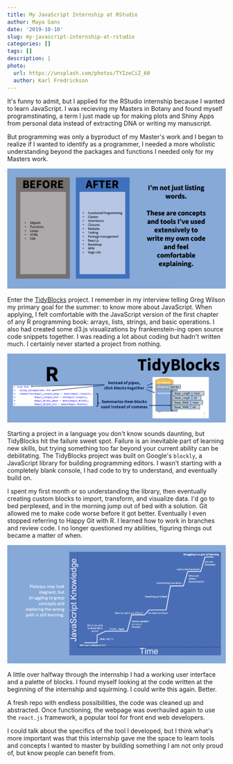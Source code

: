 ```yaml
---
title: My JavaScript Internship at RStudio
author: Maya Gans
date: '2019-10-10'
slug: my-javascript-internship-at-rstudio
categories: []
tags: []
description: |
photo:
  url: https://unsplash.com/photos/TYIzeCiZ_60
  author: Karl Fredrickson
---
```


It's funny to admit, but I applied for the RStudio internship because I wanted to learn JavaScript. I was recieving my Masters in Botany and found myself programstinating, a term I just made up for making plots and Shiny Apps from personal data instead of extracting DNA or writing my manuscript.

But programming was only a byproduct of my Master's work and I began to realize if I wanted to identify as a programmer, I needed a more wholistic understanding beyond the packages and functions I needed only for my Masters work.

![](img1.png)

Enter the [TidyBlocks](tidyblocks.tech) project. I remember in my interview telling Greg Wilson my primary goal for the summer: to know more about JavaScript. When applying, I felt comfortable with the JavaScript version of the first chapter of any R programming book: arrays, lists, strings, and basic operations. I also had created some d3.js visualizations by frankenstein-ing open source code snippets together. I was reading a lot about coding but hadn't written much. I certainly never started a project from nothing.

![](img2.png)

Starting a project in a language you don't know sounds daunting, but TidyBlocks hit the failure sweet spot. Failure is an inevitable part of learning new skills, but trying something too far beyond your current ability can be debilitating. The TidyBlocks project was built on Google's `blockly`, a JavaScript library for building programming editors. I wasn't starting with a completely blank console, I had code to try to understand, and eventually build on. 

I spent my first month or so understanding the library, then eventually creating custom blocks to import, transform, and visualize data. I'd go to bed perplexed, and in the morning jump out of bed with a solution. Git allowed me to make code worse before it got better. Eventually I even stopped referring to Happy Git with R. I learned how to work in branches and review code. I no longer questioned my abilities, figuring things out became a matter of when.

![](img3.png)

A little over halfway through the internship I had a working user interface and a palette of blocks. I found myself looking at the code written at the beginning of the internship and squirming. I could write this again. Better.

A fresh repo with endless possibilities, the code was cleaned up and abstracted. Once functioning, the webpage was overhauled again to use the `react.js` framework, a popular tool for front end web developers.

I could talk about the specifics of the tool I developed, but I think what's more important was that this internship gave me the space to learn tools and concepts I wanted to master by building something I am not only proud of, but know people can benefit from.
